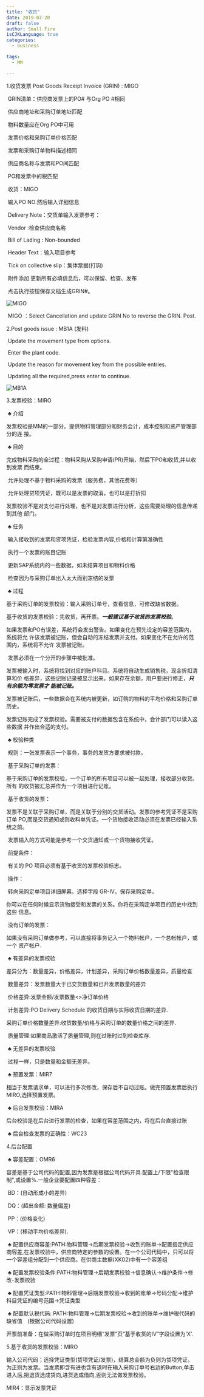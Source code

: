 ```yaml
---
title: "收货"
date: 2019-03-20
draft: false
author: Small Fire
isCJKLanguage: true
categories: 
  - business

tags: 
  - MM

---
```


1.收货发票 Post Goods Receipt Invoice (GRIN) : MIGO

​    GRIN清单：供应商发票上的PO# 与Org PO #相同   

​                        供应商地址和采购订单地址匹配

​                        物料数量应在Org PO中可用

​                        发票价格和采购订单价格匹配

​                        发票和采购订单物料描述相同

​                        供应商名称与发票和PO间匹配

​                        PO和发票中的税匹配

​    收货：MIGO

​            输入PO NO.然后输入详细信息

​            Delivery Note：交货单输入发票参考：

​            Vendor :检查供应商名称

​            Bill of Lading : Non-bounded

​            Header Text：输入项目参考

​            Tick on collective slip：集体票据(打钩)

​            附件添加          更新所有必填信息后，可以保留、检查、发布

​            点击执行按钮保存文档生成GRIN#。

![MIGO](/images/MMGR/MIGO.png)

​    MIGO ：Select Cancellation and update GRIN No to reverse the GRIN. Post.

2.Post goods issue : MB1A (发料)

​    Update the movement type from options.

​    Enter the plant code.

​    Update the reason for movement key from the possible entries.

​    Updating all the required,press enter to continue.

![MB1A](/images/MMGR/MB1A.png)

3.发票校验：MIRO

​    ♣ 介绍

​        发票校验是MM的一部分。提供物料管理部分和财务会计，成本控制和资产管理部分的连       接。

​    ♣ 目的

​        完成物料采购的全过程：物料采购从采购申请(PR)开始，然后下PO和收货,并以收到发票       而结束。

​        允许处理不基于物料采购的发票（服务费，其他花费等）

​        允许处理贷项凭证，既可以是发票的取消，也可以是打折扣

​        发票校验不是对支付进行处理，也不是对发票进行分析，这些需要处理的信息传递到其他       部门。

​     ♣ 任务

​        输入接收到的发票和贷项凭证，检验发票内容,价格和计算第准确性

​        执行一个发票的账目记账

​        更新SAP系统内的一些数据，如未结算项目和物料价格

​        检查因为与采购订单出入太大而别冻结的发票

​     ♣ 过程

​        基于采购订单的发票校验：输入采购订单号，查看信息，可修改缺省数据。

​        基于收货的发票校验：先收货，再开票。***一般建议基于收货的发票校验***。

​        如果发票和PO有误差，系统将会发出警告。如果变化在预先设定的容差范围内，系统将允     许该发票被记账，但会自动的冻结发票并支付。如果变化不在允许的范围内，系统将不允许      发票被记账。

​        发票必须在一个分开的步骤中被批准。

​        发票被输入时，系统将找到对应的账户科目。系统将自动生成销售税，现金折扣清算和价       格差异，这些记账记录被显示出来。如果存在余额，用户要进行修正，***只有余额为零发票才***        ***能被记账。***

​        发票被记账后，一些数据会在系统内被更新，如订购的物料的平均价格和采购订单历史。

​        发票记账完成了发票校验。需要被支付的数据包含在系统中，会计部门可以读入这些数据       并作出合适的支付。

​     ♣ 校验种类

​        规则：一张发票表示一个事务，事务的发货方要求被付款。

​        基于采购订单的发票：

​            基于采购订单的发票校验，一个订单的所有项目可以被一起处理，接收部分收货。所有          的收货被汇总并作为一个项目进行记账。

​        基于收货的发票：

​            发票不是关联于采购订单，而是关联于分别的交货活动。发票的参考凭证不是采购订单           PO,而是交货通知或则收料单凭证。一个货物接收活动必须在发票已经输入系统之前。

​         发票输入的方式可能是参考一个交货通知或一个货物接收凭证。

​         前提条件：

​             有关的 PO 项目必须有基于收货的发票校验标志。

​         操作：

​             转向采购定单项目详细屏幕。选择字段  GR-IV。保存采购定单。

​             你可以在任何时候显示货物接受和发票的关系。你将在采购定单项目的历史中找到这些         信息。 

​        没有订单的发票：

​            如果没有采购订单做参考，可以直接将事务记入一个物料帐户，一个总帐帐户，或一个           资产帐户.

​    ♣ 有差异的发票校验

​        差异分为：数量差异，价格差异，计划差异，采购订单价格数量差异，质量检查

​        数量差异：发票数量大于已交货数量和已开发票数量的差异

​        价格差异:发票金额/发票数量<>净订单价格

​        计划差异:PO Delivery Schedule 的收货日期与实际收货日期的差异.

​        采购订单价格数量差异:收货数量/价格与采购订单的数量价格之间的差异.

​        质量管理:如果商品激活了质量管理,则在过账时过到检查库存.

​    ♣ 无差异的发票校验

​        过程一样，只是数量和金额无差异。

​    ♣ 预置发票：MIR7

​        相当于发票请求单，可以进行多次修改，保存后不自动过账。做完预置发票后执行MIRO,选择预置发票。

​    ♣ 后台发票校验：MIRA

​        后台校验是在后台进行发票的检查，如果在容差范围之内，将在后台直接过账

​    ♣ 后台检查发票的正确性：WC23

4.后台配置

​    ♣ 容差配置：OMR6

​        容差是基于公司代码的配置,因为发票是根据公司代码开具.配置上/下限"检查限制",或设置%.一般企业要配置四种容差：

​            BD：(自动形成小的差异)

​            DQ：(超出金额: 数量偏差)

​            PP：(价格变化)

​            VP：(移动平均价格差异).

​    ♣ 配置供应商容差:PATH:物料管理->后期发票校验->收到的账单->配置指定供应商容差,在发票校验中，供应商特定的参数的设置。在一个公司代码中，只可以将一个容差组分配到一个供应商。在供商主数据(XK02)中有一个容差组

​    ♣ 配置发票校验条件:PATH:物料管理->后期发票校验->信息确认->维护条件->修改-发票校验

​    ♣ 配置凭证类型:PATH:物料管理->后期发票校验->收到的账单->号码分配->维护科目凭证的编号范围->凭证类型

​    ♣ 配置默认税代码: PATH:物料管理->后期发票校验->收到的账单->维护税代码的缺省值　(根据公司代码设置)

​    开票前准备：在做采购订单时在项目明细“发票”页“基于收货的IV”字段设置为‘X’.

5.基于收货的发票校验：MIRO

​    输入公司代码；选择凭证类型(贷项凭证/发票)，结算总金额为负则为贷项凭证，为正则为发票。当发票即含有进也含有退时在输入采购订单号右边的Button,单击进入后,把退货选成贷向,进货选成借向,否则无法做发票校验。

   MIR4：显示发票凭证